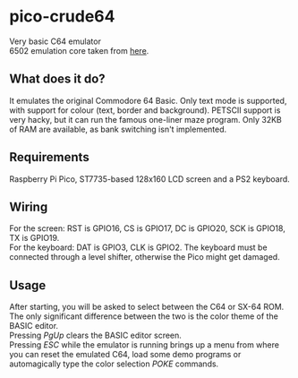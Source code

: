 # pico-crude64
Very basic C64 emulator\
6502 emulation core taken from [here](https://forum.arduino.cc/t/arduino-6502-emulator-basic-interpreter/188328).
## What does it do?
It emulates the original Commodore 64 Basic. Only text mode is supported, with support for colour (text, border and background). PETSCII support is very hacky, but it can run the famous one-liner maze program. Only 32KB of RAM are available, as bank switching isn't implemented.
## Requirements
Raspberry Pi Pico, ST7735-based 128x160 LCD screen and a PS2 keyboard.
## Wiring
For the screen: RST is GPIO16, CS is GPIO17, DC is GPIO20, SCK is GPIO18, TX is GPIO19.\
For the keyboard: DAT is GPIO3, CLK is GPIO2. The keyboard must be connected through a level shifter, otherwise the Pico might get damaged.
## Usage
After starting, you will be asked to select between the C64 or SX-64 ROM. The only significant difference between the two is the color theme of the BASIC editor.\
Pressing _PgUp_ clears the BASIC editor screen.\
Pressing _ESC_ while the emulator is running brings up a menu from where you can reset the emulated C64, load some demo programs or automagically type the color selection _POKE_ commands.
